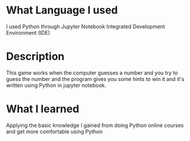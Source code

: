 # What Language I used
I used Python through Jupyter Notebook Integrated Development Environment (IDE) 
# Description
This game works when the computer guesses a number and you try to guess the number and the program gives you some hints to win it and it's written using Python in jupyter notebook.
# What I learned 
Applying the basic knowledge I gained from doing Python online courses and get more comfortable using Python  
